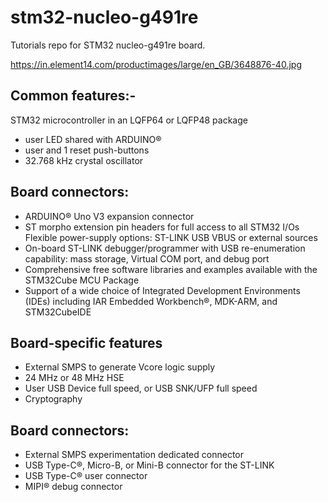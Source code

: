 # stm32-nucleo-g491re
Tutorials repo for STM32 nucleo-g491re board.

https://in.element14.com/productimages/large/en_GB/3648876-40.jpg

Common features:-
--
STM32 microcontroller in an LQFP64 or LQFP48 package

- user LED shared with ARDUINO®
- user and 1 reset push-buttons
- 32.768 kHz crystal oscillator

Board connectors:
--
- ARDUINO® Uno V3 expansion connector
- ST morpho extension pin headers for full access to all STM32 I/Os
  Flexible power-supply options: ST-LINK USB VBUS or external sources
- On-board ST-LINK debugger/programmer with USB re-enumeration
  capability: mass storage, Virtual COM port, and debug port
- Comprehensive free software libraries and examples available with the  STM32Cube MCU Package
- Support of a wide choice of Integrated Development Environments (IDEs) including IAR Embedded Workbench®, MDK-ARM, and STM32CubeIDE

Board-specific features 
-- 

- External SMPS to generate Vcore logic supply
- 24 MHz or 48 MHz HSE
- User USB Device full speed, or USB SNK/UFP full speed
- Cryptography

Board connectors:
--

- External SMPS experimentation dedicated connector
- USB Type-C®, Micro-B, or Mini-B connector for the ST-LINK
- USB Type-C® user connector
- MIPI® debug connector